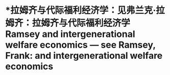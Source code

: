 # \*拉姆齐与代际福利经济学：见弗兰克·拉姆齐：拉姆齐与代际福利经济学 Ramsey and intergenerational welfare economics — see Ramsey, Frank: and intergenerational welfare economics
